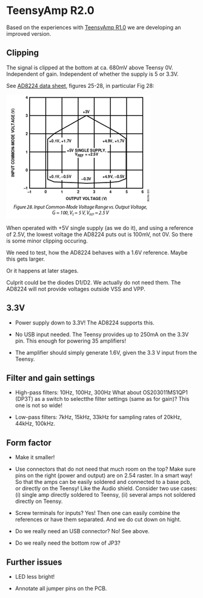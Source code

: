 # TeensyAmp R2.0

Based on the experiences with [TeensyAmp R1.0](../R1.0) we are
developing an improved version.


## Clipping

The signal is clipped at the bottom at ca. 680mV above Teensy
0V. Independent of gain.  Independent of whether the supply is 5 or
3.3V.

See [AD8224 data
  sheet](https://www.analog.com/media/en/technical-documentation/data-sheets/AD8224.pdf),
figures 25-28, in particular Fig 28:

![AD8224-Fig28](images/AD8224-Fig28.png)

When operated with +5V single supply (as we do it), and using a
reference of 2.5V, the lowest voltage the AD8224 puts out is 100mV,
not 0V. So there is some minor clipping occuring.

We need to test, how the AD8224 behaves with a 1.6V reference. Maybe
this gets larger.

Or it happens at later stages.

Culprit could be the diodes D1/D2. We actually do not need them. The
AD8224 will not provide voltages outside VSS and VPP.


## 3.3V

- Power supply down to 3.3V! The AD8224 supports this.

- No USB input needed. The Teensy provides up to 250mA on the 3.3V
  pin. This enough for powering 35 amplifiers!

- The amplifier should simply generate 1.6V, given the 3.3 V input
  from the Teensy.


## Filter and gain settings

- High-pass filters: 10Hz, 100Hz, 300Hz What about OS203011MS1QP1
  (DP3T) as a switch to selectthe filter settings (same as for gain)?
  This one is not so wide!

- Low-pass filters: 7kHz, 15kHz, 33kHz for sampling rates of 20kHz,
  44kHz, 100kHz.


## Form factor

- Make it smaller!

- Use connectors that do not need that much room on the top?
  Make sure pins on the right (power and output) are on 2.54 raster.
  In a smart way! So that the amps can be easily soldered and connected
  to a base pcb, or directly on the Teensy! Like the Audio shield.
  Consider two use cases: (i) single amp directly soldered to Teensy,
  (ii) several amps not soldered directly on Teensy.

- Screw terminals for inputs? Yes! Then one can easily combine the
  references or have them separated. And we do cut down on hight.

- Do we really need an USB connector? No! See above.

- Do we really need the bottom row of JP3?


## Further issues

- LED less bright!

- Annotate all jumper pins on the PCB.

